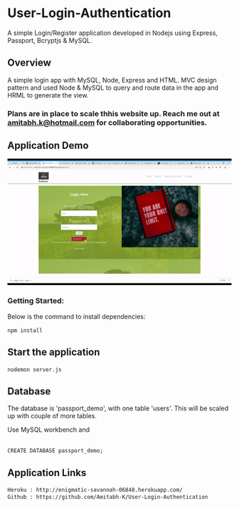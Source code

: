 # User-Login-Authentication

A simple Login/Register application developed in Nodejs using Express, Passport, Bcryptjs & MySQL.

## Overview

 A simple login app with MySQL, Node, Express and HTML. MVC design pattern and used Node & MySQL to query and route data in the app and HRML to generate the view.

### Plans are in place to scale thhis website up. Reach me out at amitabh.k@hotmail.com for collaborating opportunities.

## Application Demo

![Demo](./public/img/demo.gif)


### Getting Started:

Below is the command to install dependencies:

```
npm install

```

## Start the application

```
nodemon server.js

```
## Database

The database is 'passport_demo', with one table 'users'. This will be scaled up with couple of more tables.

Use MySQL workbench and 

```

CREATE DATABASE passport_demo;

```


## Application Links

```
Heroku : http://enigmatic-savannah-06848.herokuapp.com/
Github : https://github.com/Amitabh-K/User-Login-Authentication
```


